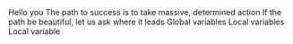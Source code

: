 <o>
Hello you
The path to success is to take massive, determined action
If the path be beautiful, let us ask where it leads
Global variables
Local variables
Local variable
